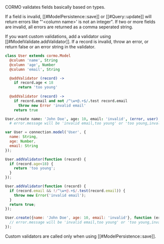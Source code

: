 CORMO validates fields basically based on types.

If a field is invalid, [[#ModelPersistence::save]] or [[#Query::update]] will return errors like "'&lt;column name&gt;' is not an integer".
If two or more fields are invalid, all errors are returned as a comma seperated string.

If you want custom validations, add a validator using [[#ModelValidate.addValidator]].
If a record is invalid, throw an error, or return false or an error string in the validator.

```coffeescript
class User extends cormo.Model
  @column 'name', String
  @column 'age', Number
  @column 'email', String

  @addValidator (record) ->
    if record.age < 18
      return 'too young'
  
  @addValidator (record) ->
    if record.email and not /^\w+@.+$/.test record.email
      throw new Error 'invalid email'
    return true

User.create name: 'John Doe', age: 10, email: 'invalid', (error, user) ->
  # error.message will be 'invalid email,too young' or 'too young,invalid email'
```
```javascript
var User = connection.model('User', {
  name: String,
  age: Number,
  email: String
});

User.addValidator(function (record) {
  if (record.age<18) {
    return 'too young';
  }
});

User.addValidator(function (record) {
  if (record.email && !/^\w+@.+$/.test(record.email)) {
    throw new Error('invalid email');
  }
  return true;
});

User.create({name: 'John Doe', age: 10, email: 'invalid'}, function (error, user) {
  // error.message will be 'invalid email,too young' or 'too young,invalid email'
});
```

Custom validators are called only when using [[#ModelPersistence::save]].
